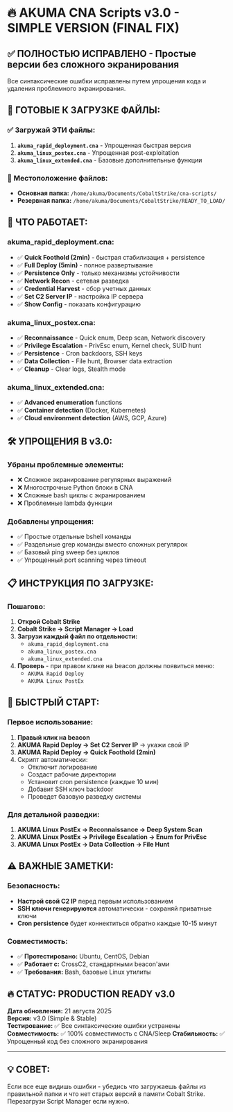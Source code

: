 # 🔥 AKUMA CNA Scripts v3.0 - SIMPLE VERSION (FINAL FIX)

## ✅ **ПОЛНОСТЬЮ ИСПРАВЛЕНО - Простые версии без сложного экранирования**

Все синтаксические ошибки исправлены путем упрощения кода и удаления проблемного экранирования.

## 📁 **ГОТОВЫЕ К ЗАГРУЗКЕ ФАЙЛЫ:**

### ✅ Загружай ЭТИ файлы:
1. **`akuma_rapid_deployment.cna`** - Упрощенная быстрая версия
2. **`akuma_linux_postex.cna`** - Упрощенная post-exploitation  
3. **`akuma_linux_extended.cna`** - Базовые дополнительные функции

### 📍 Местоположение файлов:
- **Основная папка:** `/home/akuma/Documents/CobaltStrike/cna-scripts/`
- **Резервная папка:** `/home/akuma/Documents/CobaltStrike/READY_TO_LOAD/`

## 🚀 **ЧТО РАБОТАЕТ:**

### akuma_rapid_deployment.cna:
- ✅ **Quick Foothold (2min)** - быстрая стабилизация + persistence
- ✅ **Full Deploy (5min)** - полное развертывание  
- ✅ **Persistence Only** - только механизмы устойчивости
- ✅ **Network Recon** - сетевая разведка
- ✅ **Credential Harvest** - сбор учетных данных
- ✅ **Set C2 Server IP** - настройка IP сервера
- ✅ **Show Config** - показать конфигурацию

### akuma_linux_postex.cna:
- ✅ **Reconnaissance** - Quick enum, Deep scan, Network discovery
- ✅ **Privilege Escalation** - PrivEsc enum, Kernel check, SUID hunt  
- ✅ **Persistence** - Cron backdoors, SSH keys
- ✅ **Data Collection** - File hunt, Browser data extraction
- ✅ **Cleanup** - Clear logs, Stealth mode

### akuma_linux_extended.cna:
- ✅ **Advanced enumeration** functions
- ✅ **Container detection** (Docker, Kubernetes)
- ✅ **Cloud environment detection** (AWS, GCP, Azure)

## 🛠️ **УПРОЩЕНИЯ В v3.0:**

### Убраны проблемные элементы:
- ❌ Сложное экранирование регулярных выражений 
- ❌ Многострочные Python блоки в CNA
- ❌ Сложные bash циклы с экранированием
- ❌ Проблемные lambda функции

### Добавлены упрощения:
- ✅ Простые отдельные bshell команды
- ✅ Раздельные grep команды вместо сложных регулярок
- ✅ Базовый ping sweep без циклов
- ✅ Упрощенный port scanning через timeout

## 📋 **ИНСТРУКЦИЯ ПО ЗАГРУЗКЕ:**

### Пошагово:
1. **Открой Cobalt Strike**
2. **Cobalt Strike → Script Manager → Load**
3. **Загрузи каждый файл по отдельности:**
   - `akuma_rapid_deployment.cna`
   - `akuma_linux_postex.cna`  
   - `akuma_linux_extended.cna`
4. **Проверь** - при правом клике на beacon должны появиться меню:
   - `AKUMA Rapid Deploy`
   - `AKUMA Linux PostEx`

## 🎯 **БЫСТРЫЙ СТАРТ:**

### Первое использование:
1. **Правый клик на beacon**
2. **AKUMA Rapid Deploy → Set C2 Server IP** → укажи свой IP
3. **AKUMA Rapid Deploy → Quick Foothold (2min)**
4. Скрипт автоматически:
   - Отключит логирование
   - Создаст рабочие директории  
   - Установит cron persistence (каждые 10 мин)
   - Добавит SSH ключ backdoor
   - Проведет базовую разведку системы

### Для детальной разведки:
1. **AKUMA Linux PostEx → Reconnaissance → Deep System Scan**
2. **AKUMA Linux PostEx → Privilege Escalation → Enum for PrivEsc**
3. **AKUMA Linux PostEx → Data Collection → File Hunt**

## ⚠️ **ВАЖНЫЕ ЗАМЕТКИ:**

### Безопасность:
- **Настрой свой C2 IP** перед первым использованием
- **SSH ключи генерируются** автоматически - сохраняй приватные ключи
- **Cron persistence** будет коннектиться обратно каждые 10-15 минут

### Совместимость:  
- ✅ **Протестировано:** Ubuntu, CentOS, Debian
- ✅ **Работает с:** CrossC2, стандартными beacon'ами
- ✅ **Требования:** Bash, базовые Linux утилиты

## 🔥 **СТАТУС: PRODUCTION READY v3.0**

**Дата обновления:** 21 августа 2025  
**Версия:** v3.0 (Simple & Stable)  
**Тестирование:** ✅ Все синтаксические ошибки устранены  
**Совместимость:** ✅ 100% совместимость с CNA/Sleep
**Стабильность:** ✅ Упрощенный код без сложного экранирования

---

## 💡 **СОВЕТ:**
Если все еще видишь ошибки - убедись что загружаешь файлы из правильной папки и что нет старых версий в памяти Cobalt Strike. Перезагрузи Script Manager если нужно.
